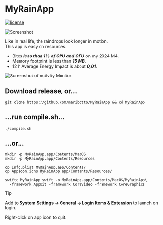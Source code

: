 # MyRainApp  
[![license](https://img.shields.io/badge/license-Unlicense-blue)](https://github.com/maribotto/MyRainApp/blob/main/LICENSE)

![Screenshot](https://i.imgur.com/AsQnGf0.jpeg "Screenshot")

Like in real life, the raindrops look longer in motion.  
This app is easy on resources.
* Bites ***less than 1% of CPU and GPU*** on my 2024 M4.  
* Memory footprint is less than ***15 MB***.  
* 12 h Average Energy Impact is about ***0,01***.

![Screenshot of Activity Monitor](https://i.imgur.com/y7uzwWI.jpeg "Screenshot of Activity Monitor")

Download release, or...
---
```
git clone https://github.com/maribotto/MyRainApp && cd MyRainApp  
```
...run compile.sh...
---
```
./compile.sh
```
...or...
---
```
mkdir -p MyRainApp.app/Contents/MacOS  
mkdir -p MyRainApp.app/Contents/Resources 
```
```
cp Info.plist MyRainApp.app/Contents/  
cp AppIcon.icns MyRainApp.app/Contents/Resources/
```
```
swiftc MyRainApp.swift -o MyRainApp.app/Contents/MacOS/MyRainApp\
  -framework AppKit -framework CoreVideo -framework CoreGraphics
```
> [!TIP]
> Add to **System Settings -> General -> Login Items & Extension** to launch on login.  

Right-click on app icon to quit.
